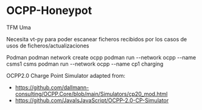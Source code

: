 # OCPP-Honeypot
TFM Uma 

Necesita vt-py para poder escanear ficheros recibidos por los casos de usos de ficheros/actualizaciones

Podman
podman network create ocpp
podman run --network ocpp --name csms1 csms
podman run --network ocpp --name cp1 charging

OCPP2.0 Charge Point Simulator adapted from:
 - https://github.com/dallmann-consulting/OCPP.Core/blob/main/Simulators/cp20_mod.html
 - https://github.com/JavaIsJavaScript/OCPP-2.0-CP-Simulator